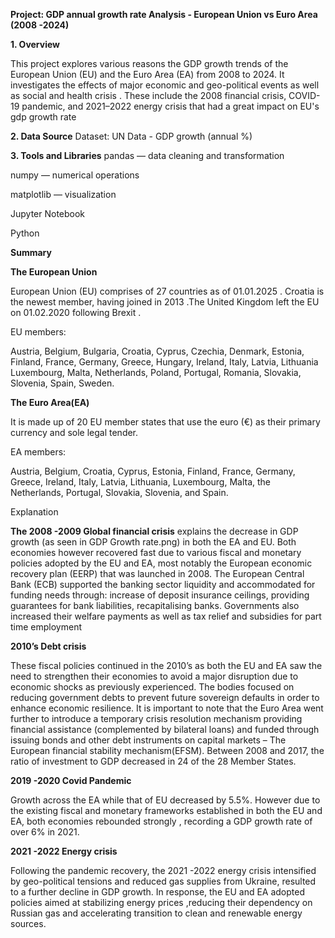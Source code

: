**Project: GDP annual growth rate Analysis - European Union vs Euro Area (2008 -2024)**

**1. Overview**

This project explores various reasons the GDP growth trends of the European Union (EU) and the Euro Area (EA) from 2008 to 2024.
It investigates  the effects of major economic and geo-political events as well as social and health crisis . These include the 2008 financial crisis, COVID-19 pandemic, and 2021–2022 energy crisis that had a great impact on EU's gdp growth rate

**2. Data Source**
Dataset: UN Data - GDP growth (annual %)

**3. Tools and Libraries**
pandas — data cleaning and transformation

numpy — numerical operations

matplotlib — visualization

Jupyter Notebook 

Python 

**Summary**

**The European Union**

European Union (EU) comprises of 27 countries as of 01.01.2025 . Croatia is the newest member, having joined in 2013 .The United Kingdom left the EU on 01.02.2020 following Brexit .

EU members:

Austria, Belgium, Bulgaria, Croatia, Cyprus, Czechia, Denmark, Estonia, Finland, France, Germany, Greece, Hungary, Ireland, Italy, Latvia, Lithuania Luxembourg, Malta, Netherlands, Poland, Portugal, Romania, Slovakia, Slovenia, Spain, Sweden.

**The Euro Area(EA)**

It is made up of 20 EU member states that use the euro (€) as their primary currency and sole legal tender.  

EA members:

Austria, Belgium, Croatia, Cyprus, Estonia, Finland, France, Germany, Greece, Ireland, Italy, Latvia, Lithuania, Luxembourg, Malta, the Netherlands, Portugal, Slovakia, Slovenia, and Spain.

Explanation

**The 2008 -2009 Global financial crisis** explains the decrease in GDP growth (as seen in GDP Growth rate.png) in both the EA and EU. Both economies however recovered fast due to various fiscal and monetary policies adopted by the EU and EA, most notably the European economic recovery plan (EERP) that was launched in 2008. 
The European Central Bank (ECB) supported  the banking sector liquidity and accommodated for  funding needs through:
increase of deposit insurance ceilings,
providing guarantees for bank liabilities,
recapitalising banks. 
Governments also increased their welfare payments as well as tax relief and subsidies for part time employment

**2010’s Debt crisis**

These fiscal policies continued in the 2010’s as both the EU and EA saw the need to strengthen their economies to avoid a major disruption due to economic shocks as previously experienced. The bodies focused on reducing government debts to prevent future sovereign defaults in order to enhance economic resilience. 
It is important to note that the Euro Area went further to introduce a temporary crisis resolution mechanism providing financial assistance (complemented by bilateral loans) and funded through issuing bonds and other debt instruments on capital markets – The European financial stability mechanism(EFSM).
Between 2008 and 2017, the ratio of investment to GDP decreased in 24 of the 28 Member States.

**2019 -2020 Covid Pandemic**

Growth across the EA while that of EU decreased by 5.5%.
However due to the existing fiscal and monetary frameworks established in both the EU and EA, both economies rebounded strongly , recording a GDP growth rate of over 6% in 2021.

**2021 -2022 Energy crisis**

Following the pandemic recovery, the  2021 -2022 energy crisis intensified by geo-political tensions and reduced gas supplies from Ukraine, resulted to a further decline in GDP growth. In response, the EU and EA adopted policies aimed at  stabilizing energy prices ,reducing  their dependency on Russian gas and accelerating transition to clean and renewable energy sources. 
 




